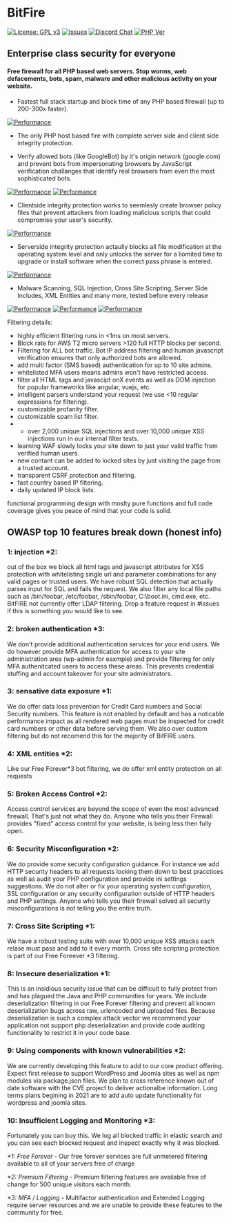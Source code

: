 # BitFire 

[![License: GPL v3](https://img.shields.io/badge/License-GPLv3-blue.svg)](https://www.gnu.org/licenses/gpl-3.0) [![Issues](https://img.shields.io/github/issues/bitslip6/bitfire)](https://github.com/bitslip6/bitfire/issues) [![Discord Chat](https://img.shields.io/discord/793172132191928341)](https://discord.gg/VZ3C3bFK) [![PHP Ver](https://img.shields.io/badge/php->7.1-blue)](https://php)

## Enterprise class security for everyone

#### Free firewall for all PHP based web servers. Stop worms, web defacements, bots, spam, malware and other malicious activity on your website.


* Fastest full stack startup and block time of any PHP based firewall (up to 200-300x faster).  

[![Performance](https://img.shields.io/badge/block%20speed-<%201%20ms-yellowgreen?style=for-the-badge)](https://php)




* The only PHP host based fire with complete server side and client side integrity protection. 

* Verify allowed bots (like GoogleBot) by it's origin network (google.com) and prevent bots from impersonating browsers by JavaScript verification challanges that identify real browsers from even the most sophisticated bots.


[![Performance](https://img.shields.io/badge/Bot%20Blocking-DNS%20/%20AS-yellowgreen?style=for-the-badge)](https://php)
[![Performance](https://img.shields.io/badge/Browser%20Verify-Full%20Javascript-yellowgreen?style=for-the-badge)](https://php)


* Clientside integrity protection works to seemlesly create browser policy files that prevent attackers from loading malicious scripts that could compromise your user's security.

[![Performance](https://img.shields.io/badge/Client%20Protection-Full%20CSP-yellowgreen?style=for-the-badge)](https://php)


* Serverside integrity protection actaully blocks all file modification at the operating system level and only unlocks the server for a liomited time to upgrade or install software when the correct pass phrase is entered.

[![Performance](https://img.shields.io/badge/Site%20Protection-%20OS%20Lock-yellowgreen?style=for-the-badge)](https://php)

* Malware Scanning, SQL Injection, Cross Site Scripting, Server Side Includes, XML Entities and many more, tested before every release

[![Performance](https://img.shields.io/badge/SQLi%20Signatures->%203200-yellowgreen?style=for-the-badge)](https://php)
[![Performance](https://img.shields.io/badge/XSS%20Signatures->%201100-yellowgreen?style=for-the-badge)](https://php)
[![Performance](https://img.shields.io/badge/Extra%20Signatures%20->%20900%20-yellowgreen?style=for-the-badge)](https://php)



Filtering details:


* highly efficient filtering runs in <1ms on most servers.
* Block rate for AWS T2 micro servers >120 full HTTP blocks per second.
* Filtering for ALL bot traffic.  Bot IP address filtering and human javascript verification ensures that only authorized bots are allowed.
* add multi factor (SMS based) authentication for up to 10 site admins.
* whitelisted MFA users means admins won't have restricted access.
* filter all HTML tags and javascipt onX events as well as DOM injection for popular frameworks like angular, vuejs, etc.
* intelligent parsers understand your request (we use <10 regular expressions for filtering).
* customizable profanity filter.
* customizable spam list filter.
* * over 2,000 unique SQL injections and over 10,000 unique XSS injections run in our internal filter tests.
* learning WAF slowly locks your site down to just your valid traffic from verified human users.
* new contant can be added to locked sites by just visiting the page from a trusted account.
* transparent CSRF protection and filtering.
* fast country based IP filtering.
* daily updated IP block lists.

functional programming design with moslty pure functions and full code coverage gives you peace of mind that your code is solid.


## OWASP top 10 features break down (honest info)
 
### 1: injection *2:
out of the box we block all html tags and javascript attributes for XSS protection with whitelisting single url and parameter combinations for any valid pages or trusted users.  We have robust SQL detection that actually parses input for SQL and fails the request.  We also filter any local file paths such as /bin/foobar, /etc/foobar, /sbin/foobar, C:\boot.ini, cmd.exe, etc.  BitFIRE not currently offer LDAP filtering. Drop a feature request in #issues if this is something you would like to see.

### 2: broken authentication *3:
We don't provide additional authentication services for your end users.  We do however provide MFA authentication for access to your site administration area (wp-admin for eaxmple) and provide filtering for only MFA authenitcated users to access these areas.  This prevents credential stuffing and account takeover for your site administrators.

### 3: sensative data exposure *1:
We do offer data loss prevention for Credit Card numbers and Social Security numbers.  This feature is not enabled by default and has a noticable performance impact as all rendered web pages must be inspected for credit card numbers or other data before serving them.  We also over custom filtering but do not recomend this for the majority of BitFIRE users.

### 4: XML entities *2:
Like our Free Forever*3 bot filtering, we do offer xml entity protection on all requests

### 5: Broken Access Control *2:
Access control services are beyond the scope of even the most advanced firewall.  That's just not what they do.  Anyone who tells you their Firewall provides "fixed" access control for your website, is being less then fully open.

### 6: Security Misconfiguration *2:
We do provide some security configuration guidance.  For instance we add HTTP security headers to all requests locking them down to best pracctices as well as audit your PHP configuration and provide ini settings suggestions.  We do not alter or fix your operating system configuration, SSL configuration or any security configuration outside of HTTP headers and PHP settings.  Anyone who tells you their firewall solved all security misconfigurations is not telling you the entire truth.

### 7: Cross Site Scripting *1:
We have a robust testing suite with over 10,000 unique XSS attacks each relase must pass and add to it every month.  Cross site scripting protection is part of our Free Foreever *3 filtering.

### 8: Insecure deserialization *1:
This is an insidious security issue that can be difficult to fully protect from and has plagued the Java and PHP communities for years.  We include deserialization filtering in our Free Forever filtering and prevent all known deserialization bugs across raw, urlencoded and uploaded files.  Because deserialization is such a complex attack vector we recommend your application not support php deserialization and provide code auditing functionality to restrict it in your code base.

### 9: Using components with known vulnerabilities *2:
We are currently developing this feature to add to our core product offering.  Expect first release to support WordPress and Joomla sites as well as npm modules via package.json files.  We plan to cross reference known out of date software with the CVE project to deliver actionalbe information.  Long terms plans begining in 2021 are to add auto update functionality for wordpress and joomla sites.

### 10: Insufficient Logging and Monitoring *3:
Fortunately you can buy this.  We log all blocked traffic in elastic search and you can see each blocked request and inspect exactly why it was blocked.

_*1: Free Forever_ - Our free forever services are full unmetered filtering available to all of your servers free of charge

_*2: Premium Filtering_ - Premium filtering features are available free of change for 500 unique visitors each month. 

_*3: MFA / Logging_ - Multifactor authentication and Extended Logging require server resources and we are unable to provide these features to the community for free.
